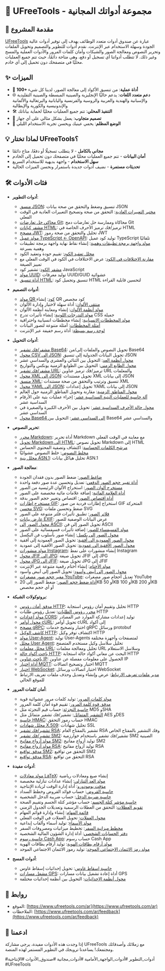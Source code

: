 # 🚀 UFreeTools - مجموعة أدواتك المجانية

## 📝 مقدمة المشروع

[UFreeTools](https://www.ufreetools.com/ar) عبارة عن صندوق أدوات متعدد الوظائف يهدف إلى توفير أدوات عالية الجودة وسهلة الاستخدام عبر الإنترنت. نقدم أدوات للتطوير والتصميم وتحويل الملفات وتحرير النصوص ومعالجة الصور والشبكات وأمان كلمات المرور والأدوات العملية والمسح وغير ذلك. لا تتطلب أدواتنا أي تسجيل أو دفع، وهي متاحة دائمًا، حيث تتم جميع العمليات محليًا في متصفحك دون تحميل إلى أي خادم.

## ✨ الميزات

- 🔧 **100+ أداة عملية**: من تنسيق الأكواد إلى معالجة الصور، لدينا كل شيء
- 🌐 **دعم متعدد اللغات**: يدعم حاليًا الإنجليزية والصينية المبسطة والصينية التقليدية والإسبانية والهندية والعربية والروسية والفرنسية واليابانية والبرتغالية والألمانية والإندونيسية والكورية والإيطالية
- 🛠️ **التنفيذ المحلي**: تتم جميع العمليات محليًا لحماية بياناتك
- 📱 **تصميم متجاوب**: يعمل بشكل مثالي على أي جهاز
- 🌙 **الوضع المظلم**: يحمي عينيك ويحسن تجربة الاستخدام الليلي

## 💡 لماذا تختار UFreeTools؟

- **مجاني بالكامل** - لا يتطلب تسجيلًا أو دفعًا، متاح دائمًا
- **أمان البيانات** - تتم جميع العمليات محليًا في متصفحك دون تحميل إلى الخادم
- **سهل الاستخدام** - واجهة بديهية للاستخدام السريع
- **تحديثات مستمرة** - نضيف أدوات جديدة باستمرار ونحسن الميزات الحالية

## 🛠️ فئات الأدوات

- **أدوات التطوير**:
  - [منسق JSON](https://www.ufreetools.com/ar/tool/json-formatter): تنسيق وضغط والتحقق من صحة بيانات JSON
  - [مختبر التعبيرات العادية](https://www.ufreetools.com/ar/tool/regex-tester): التحقق من صحة وتصحيح التعبيرات العادية في الوقت الفعلي
  - [محاكي حل تعارضات Git](https://www.ufreetools.com/ar/tool/git-conflict-resolver): محاكاة وممارسة حل تعارضات دمج Git
  - [مشفر كيانات HTML](https://www.ufreetools.com/ar/tool/html-entity-encoder): ترميز/فك ترميز الأحرف الخاصة في HTML
  - [مصحح JWT](https://www.ufreetools.com/ar/tool/jwt-debugger): تحليل والتحقق من صحة رموز JWT
  - [مولد عميل TypeScript ← OpenAPI](https://www.ufreetools.com/ar/tool/openapi-generator): توليد كود عميل TypeScript تلقائيًا
  - [مولد واجهة برمجة تطبيقات وهمية](https://www.ufreetools.com/ar/tool/mock-api-generator): إنشاء نقاط نهاية واجهة برمجة تطبيقات وهمية بسرعة
  - [محلل تعقيد الكود](https://www.ufreetools.com/ar/tool/code-complexity-analyzer): تقييم جودة وتعقيد الكود
  - [مقارنة الاختلافات في الكود](https://www.ufreetools.com/ar/tool/code-diff): عرض الاختلافات في الكود في الوقت الفعلي مع تمييز الصيغة
  - [مشفر الكود](https://www.ufreetools.com/ar/tool/code-obfuscator): تشفير كود JavaScript
  - [مولد UUID](https://www.ufreetools.com/ar/tool/uuid-generator): توليد معرفات UUID/GUID عشوائية
  - [أداة تنسيق HTML](https://www.ufreetools.com/ar/tool/html-formatter): تنسيق وتجميل كود HTML لتحسين قابلية القراءة

- **أدوات التصميم**:
  - [مولد QR كود](https://www.ufreetools.com/ar/tool/qr-code-generator): إنشاء QR كود مخصص
  - [منتقي الألوان](https://www.ufreetools.com/ar/tool/color-picker): أداة سهلة لاختيار وإدارة الألوان
  - [مولد أنظمة الألوان](https://www.ufreetools.com/ar/tool/color-scheme-generator): إنشاء ومعاينة أنظمة الألوان
  - [مولد التدرجات اللونية](https://www.ufreetools.com/ar/tool/gradient-generator): إنشاء تأثيرات تدرج CSS جميلة
  - [مولد المخططات الانسيابية](https://www.ufreetools.com/ar/tool/flowchart-generator): إنشاء مخططات انسيابية واحترافية
  - [أمثلة المخططات](https://www.ufreetools.com/ar/tool/diagram-examples): أمثلة متنوعة لتصور البيانات
  - [لوحة رسم بسيطة](https://www.ufreetools.com/ar/tool/simple-drawing-board): أداة رسم خفيفة عبر الإنترنت

- **أدوات التحويل**:
  - [مشفر/فك تشفير Base64](https://www.ufreetools.com/ar/tool/base64-encoder-decoder): تحويل النصوص والملفات إلى/من Base64
  - [محول CSV إلى JSON](https://www.ufreetools.com/ar/tool/csv-json-converter): تحويل البيانات الجدولية إلى تنسيق JSON
  - [محول أنظمة العد](https://www.ufreetools.com/ar/tool/number-converter): التحويل بين الثنائي والعشري والسداسي عشر
  - [محول الطابع الزمني](https://www.ufreetools.com/ar/tool/timestamp-converter): التحويل بين الطوابع الزمنية يونكس والتواريخ
  - [مشفر/فك تشفير URL](https://www.ufreetools.com/ar/tool/url-encode-decode): ترميز/فك ترميز عناوين URL والمعلمات
  - [محول XML إلى JSON](https://www.ufreetools.com/ar/tool/xml-json-converter): تحويل مستندات XML إلى بيانات JSON
  - [منسق XML](https://www.ufreetools.com/ar/tool/xml-formatter): تنسيق وترتيب والتحقق من صحة مستندات XML
  - [محول YAML إلى JSON](https://www.ufreetools.com/ar/tool/yaml-json-converter): تحويل إعدادات YAML إلى بيانات JSON
  - [محول المناطق الزمنية](https://www.ufreetools.com/ar/tool/timezone-converter): مقارنة وتحويل المناطق الزمنية حول العالم
  - [آلة حاسبة للعمليات البتية السداسية عشر](https://www.ufreetools.com/ar/tool/hex-bitwise-calculator): إجراء عمليات بتية على الأرقام السداسية عشر
  - [محول حالة الأحرف السداسية عشر](https://www.ufreetools.com/ar/tool/hex-case-converter): تحويل بين الأحرف الكبيرة والصغيرة في السداسي عشر
  - [محول Base64 إلى السداسي عشر](https://www.ufreetools.com/ar/tool/base64-hex-converter): التحويل بين Base64 والسداسي عشر

- **تحرير النصوص**:
  - [محرر Markdown](https://www.ufreetools.com/ar/tool/markdown-editor): أداة تحرير Markdown مع معاينة في الوقت الفعلي
  - [تحويل Markdown إلى HTML](https://www.ufreetools.com/ar/tool/markdown-to-html): تحويل نصوص Markdown إلى HTML
  - [مرشح الكلمات الحساسة](https://www.ufreetools.com/ar/tool/sensitive-word-filter): اكتشاف وتصفية المحتوى الحساس
  - [مخلط النصوص](https://www.ufreetools.com/ar/tool/text-shuffler): خلط النصوص عشوائيًا
  - [محلل بنية ASN.1](https://www.ufreetools.com/ar/tool/asn1-structure-parser): تحليل هياكل بيانات ASN.1

- **معالجة الصور**:
  - [ضاغط الصور](https://www.ufreetools.com/ar/tool/image-compressor): ضغط الصور بدون فقدان الجودة
  - [أداة تغيير حجم الصور الدفعي](https://www.ufreetools.com/ar/tool/image-batch-resizer): تعديل وتحسين عدة صور دفعة واحدة
  - [مستخرج ألوان الصور](https://www.ufreetools.com/ar/tool/image-color-extractor): استخراج الألوان الرئيسية من الصور
  - [أداة العلامة المائية](https://www.ufreetools.com/ar/tool/image-watermark): إضافة علامات مائية مخصصة على الصور
  - [أداة اقتصاص الصور](https://www.ufreetools.com/ar/tool/image-cropper): اقتصاص وتغيير حجم الصور بدقة
  - [مستخرج إطارات GIF](https://www.ufreetools.com/ar/tool/gif-frame-extractor): استخراج إطارات فردية من صور GIF المتحركة
  - [محسن SVG](https://www.ufreetools.com/ar/tool/svg-optimizer): ضغط وتحسين ملفات SVG
  - [فلاتر الصور](https://www.ufreetools.com/ar/tool/image-filters): تطبيق تأثيرات فلتر متنوعة على الصور
  - [عارض بيانات EXIF](https://www.ufreetools.com/ar/tool/image-exif-viewer): عرض البيانات الوصفية للصور
  - [محول الصور إلى ASCII](https://www.ufreetools.com/ar/tool/image-to-ascii): تحويل الصور إلى فن ASCII
  - [مولد الفسيفساء للصور](https://www.ufreetools.com/ar/tool/image-mosaic-generator): إضافة تأثيرات فسيفسائية على الصور
  - [محول الصور إلى بكسل](https://www.ufreetools.com/ar/tool/image-pixelator): إنشاء صور بأسلوب فن البكسل
  - [محول الصور العمودية إلى أفقية](https://www.ufreetools.com/ar/tool/vertical-to-horizontal-image): تحويل الصور العمودية إلى أفقية
  - [محول الصور الأفقية إلى عمودية](https://www.ufreetools.com/ar/tool/horizontal-to-vertical-image): تحويل الصور الأفقية إلى عمودية
  - [مولد منشورات Instagram](https://www.ufreetools.com/ar/tool/instagram-post-generator): إنشاء منشورات على نمط Instagram
  - [محول JFIF إلى JPG](https://www.ufreetools.com/ar/tool/jfif-to-jpg-converter): تحويل صيغة JFIF إلى JPG
  - [محول JPG إلى JFIF](https://www.ufreetools.com/ar/tool/jpg-to-jfif-converter): تحويل صيغة JPG إلى JFIF
  - [مولد الأختام](https://www.ufreetools.com/ar/tool/seal-generator): إنشاء أختام رقمية متنوعة عبر الإنترنت
  - [محول الصور إلى أبيض وأسود](https://www.ufreetools.com/ar/tool/black-white-image-converter): تحويل الصور إلى أبيض وأسود
  - [مغير حجم صور مصغرات YouTube](https://www.ufreetools.com/ar/tool/youtube-thumbnail-resizer): تعديل أحجام صور مصغرات YouTube
  - [أداة ضغط حجم الصور](https://www.ufreetools.com/ar/tool/reduce-image-size-in-kb-mb): ضغط الصور إلى 20KB أو 50KB أو 100KB أو 200KB أو أي حجم مخصص

- **بروتوكولات الشبكة**:
  - [مدقق أمان رؤوس HTTP](https://www.ufreetools.com/ar/tool/http-header-security-checker): تحليل وتقييم أمان رؤوس استجابة HTTP
  - [محرر رؤوس الطلبات](https://www.ufreetools.com/ar/tool/request-header-editor): تعديل رؤوس طلبات HTTP
  - [مولد إعدادات CORS](https://www.ufreetools.com/ar/tool/cors-generator): توليد إعدادات مشاركة الموارد عبر المصادر
  - [محول أوامر cURL](https://www.ufreetools.com/ar/tool/curl-converter): تحويل أوامر cURL إلى أكواد
  - [مصحح gRPC](https://www.ufreetools.com/ar/tool/grpc-debugger): اختبار وتصحيح خدمات gRPC ورسائل protobuf
  - [كاشف الوكيل HTTP](https://www.ufreetools.com/ar/tool/http-proxy-detector): اكتشاف توفر وكيل HTTP
  - [مولد User-Agent](https://www.ufreetools.com/ar/tool/user-agent-generator): توليد User-Agents لمتصفحات وأجهزة مختلفة
  - [محلل User Agent](https://www.ufreetools.com/ar/tool/user-agent-parser): تحليل سلاسل وكيل مستخدم المتصفح
  - [محلل معلمات URL](https://www.ufreetools.com/ar/tool/url-params-parser): تحليل ومعالجة معلمات URL وسلاسل الاستعلام
  - [باحث أكواد حالة HTTP](https://www.ufreetools.com/ar/tool/http-status-code-lookup): البحث عن معاني أكواد حالة استجابة HTTP
  - [باحث عناوين IP](https://www.ufreetools.com/ar/tool/ip-lookup): الحصول على معلومات مفصلة عن عناوين IP
  - [أداة اختبار MQTT](https://www.ufreetools.com/ar/tool/mqtt-tester): اختبار وتصحيح اتصالات MQTT
  - [اختبار WebSocket](https://www.ufreetools.com/ar/tool/websocket-tester): اختبار اتصالات ورسائل WebSocket
  - [مدير ملفات تعريف الارتباط](https://www.ufreetools.com/ar/tool/cookie-manager): عرض وإنشاء وتعديل وحذف ملفات تعريف الارتباط للموقع الحالي

- **أمان كلمات المرور**:
  - [مولد كلمات المرور](https://www.ufreetools.com/ar/tool/password-generator): توليد كلمات مرور عشوائية قوية
  - [مدقق قوة كلمة المرور](https://www.ufreetools.com/ar/tool/password-strength-checker): تقييم قوة أمان كلمة المرور
  - [حاسبة التجزئة](https://www.ufreetools.com/ar/tool/hash-calculator): حساب قيم التجزئة مثل MD5 وSHA
  - [التشفير المتماثل](https://www.ufreetools.com/ar/tool/symmetric-crypto): تشفير/فك تشفير متماثل مثل AES وDES
  - [حاسبة HMAC](https://www.ufreetools.com/ar/tool/hmac-calculator): حساب رموز التحقق HMAC
  - [محلل شهادات X.509](https://www.ufreetools.com/ar/tool/x509-certificate-parser): تحليل شهادات SSL
  - [تشفير/فك تشفير RSA](https://www.ufreetools.com/ar/tool/rsa-encryption-decryption): تشفير بالمفتاح العام RSA وفك التشفير بالمفتاح الخاص
  - [تشفير/فك تشفير SM2](https://www.ufreetools.com/ar/tool/sm2-encryption-decryption): تشفير/فك تشفير باستخدام خوارزمية SM2 الصينية
  - [مولد أزواج مفاتيح SM2](https://www.ufreetools.com/ar/tool/sm2-key-pair-generator): توليد أزواج مفاتيح SM2
  - [مولد أزواج مفاتيح RSA](https://www.ufreetools.com/ar/tool/rsa-key-pair-generator): توليد أزواج مفاتيح RSA
  - [مدقق تواقيع SM2](https://www.ufreetools.com/ar/tool/sm2-signature-verifier): التحقق من تواقيع SM2
  - [مدقق تواقيع RSA](https://www.ufreetools.com/ar/tool/rsa-signature-verifier): التحقق من تواقيع RSA

- **أدوات مفيدة**:
  - [مولد معادلات LaTeX](https://www.ufreetools.com/ar/tool/latex-equation-generator): إنشاء صيغ ومعادلات رياضية
  - [مولد العد التنازلي](https://www.ufreetools.com/ar/tool/countdown-generator): إنشاء عدادات تنازلية مخصصة
  - [مؤقت بومودورو](https://www.ufreetools.com/ar/tool/pomodoro-timer): أداة إدارة الوقت لزيادة الإنتاجية
  - [حاسبة القروض](https://www.ufreetools.com/ar/tool/loan-calculator): حساب فوائد القروض وخطط السداد
  - [حاسبة ضريبة الدخل](https://www.ufreetools.com/ar/tool/income-tax-calculator): حساب ضريبة الدخل الشخصية
  - [حاسبة مؤشر كتلة الجسم](https://www.ufreetools.com/ar/tool/bmi-calculator): حساب مؤشر كتلة الجسم وتقييم الصحة
  - [تقويم العطلات](https://www.ufreetools.com/ar/tool/holiday-calendar): التحقق من العطلات الرسمية وتعديلات الجدول الزمني
  - [قائمة المهام](https://www.ufreetools.com/ar/tool/todo-list): إنشاء وإدارة قوائم المهام
  - [محول العملات](https://www.ufreetools.com/ar/tool/currency-converter): تحويل العملات في الوقت الفعلي
  - [مولد الأسماء](https://www.ufreetools.com/ar/tool/name-generator): توليد أسماء وألقاب إبداعية
  - [مخطط ميزانية السفر](https://www.ufreetools.com/ar/tool/travel-budget-planner): تخطيط ميزانيات ومصروفات السفر
  - [دفتر الحسابات الشخصي](https://www.ufreetools.com/ar/tool/personal-account-book): أداة إدارة الشؤون المالية الشخصية
  - [حاسبة رسوم Cash App](https://www.ufreetools.com/ar/tool/cash-app-fee-calculator): حساب رسوم Cash App
  - [مولد أرقام بطاقات الهوية](https://www.ufreetools.com/ar/tool/id-card-number-generator): توليد أرقام بطاقات الهوية
  - [مولد رمز الائتمان الاجتماعي الموحد](https://www.ufreetools.com/ar/tool/unified-social-credit-code-generator): توليد رموز الائتمان الاجتماعي الموحد

- **أدوات المسح**:
  - [حاسبة إسقاط غاوس](https://www.ufreetools.com/ar/tool/gauss-projection-calculator): تحويل إحداثيات إسقاط غاوس
  - [مشغل مسارات GPS](https://www.ufreetools.com/ar/tool/gps-track-replay): أداة إعادة تشغيل بيانات مسارات GPS
  - [محول أنظمة الإحداثيات](https://www.ufreetools.com/ar/tool/coordinate-system-converter): التحويل بين أنظمة إحداثيات مختلفة

## 🔗 روابط

- الموقع: [https://www.ufreetools.com/ar](https://www.ufreetools.com/ar)
- الملاحظات: [https://www.ufreetools.com/ar/feedback](https://www.ufreetools.com/ar/feedback)

## 🙏 ادعمنا

إذا وجدت هذه الأدوات مفيدة، يرجى مشاركة UFreeTools مع زملائك وأصدقائك ومجتمعك! يساعدنا ترويجك في التطوير المستمر لهذه المنصة.

#أدوات_التطوير #أدوات_الواجهة_الأمامية #أدوات_مجانية #صندوق_الأدوات #الإنتاجية #UFreeTools